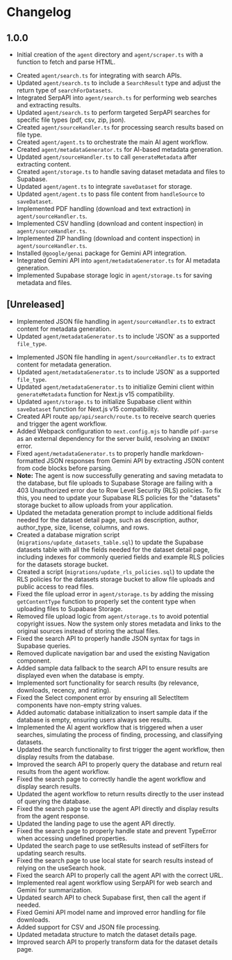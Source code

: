 # Changelog

## 1.0.0

- Initial creation of the `agent` directory and `agent/scraper.ts` with a function to fetch and parse HTML.
+ Created `agent/search.ts` for integrating with search APIs.
+ Updated `agent/search.ts` to include a `SearchResult` type and adjust the return type of `searchForDatasets`.
+ Integrated SerpAPI into `agent/search.ts` for performing web searches and extracting results.
+ Updated `agent/search.ts` to perform targeted SerpAPI searches for specific file types (pdf, csv, zip, json).
+ Created `agent/sourceHandler.ts` for processing search results based on file type.
+ Created `agent/agent.ts` to orchestrate the main AI agent workflow.
+ Created `agent/metadataGenerator.ts` for AI-based metadata generation.
+ Updated `agent/sourceHandler.ts` to call `generateMetadata` after extracting content.
+ Created `agent/storage.ts` to handle saving dataset metadata and files to Supabase.
+ Updated `agent/agent.ts` to integrate `saveDataset` for storage.
+ Updated `agent/agent.ts` to pass file content from `handleSource` to `saveDataset`.
+ Implemented PDF handling (download and text extraction) in `agent/sourceHandler.ts`.
+ Implemented CSV handling (download and content inspection) in `agent/sourceHandler.ts`.
+ Implemented ZIP handling (download and content inspection) in `agent/sourceHandler.ts`.
+ Installed `@google/genai` package for Gemini API integration.
+ Integrated Gemini API into `agent/metadataGenerator.ts` for AI metadata generation.
+ Implemented Supabase storage logic in `agent/storage.ts` for saving metadata and files.

## [Unreleased]
- Implemented JSON file handling in `agent/sourceHandler.ts` to extract content for metadata generation.
- Updated `agent/metadataGenerator.ts` to include 'JSON' as a supported `file_type`.
+ Implemented JSON file handling in `agent/sourceHandler.ts` to extract content for metadata generation.
+ Updated `agent/metadataGenerator.ts` to include 'JSON' as a supported `file_type`.
+ Updated `agent/metadataGenerator.ts` to initialize Gemini client within `generateMetadata` function for Next.js v15 compatibility.
+ Updated `agent/storage.ts` to initialize Supabase client within `saveDataset` function for Next.js v15 compatibility.
+ Created API route `app/api/search/route.ts` to receive search queries and trigger the agent workflow.
+ Added Webpack configuration to `next.config.mjs` to handle `pdf-parse` as an external dependency for the server build, resolving an `ENOENT` error.
+ Fixed `agent/metadataGenerator.ts` to properly handle markdown-formatted JSON responses from Gemini API by extracting JSON content from code blocks before parsing.
+ **Note:** The agent is now successfully generating and saving metadata to the database, but file uploads to Supabase Storage are failing with a 403 Unauthorized error due to Row Level Security (RLS) policies. To fix this, you need to update your Supabase RLS policies for the "datasets" storage bucket to allow uploads from your application. 
+ Updated the metadata generation prompt to include additional fields needed for the dataset detail page, such as description, author, author_type, size, license, columns, and rows. 
+ Created a database migration script (`migrations/update_datasets_table.sql`) to update the Supabase datasets table with all the fields needed for the dataset detail page, including indexes for commonly queried fields and example RLS policies for the datasets storage bucket. 
+ Created a script (`migrations/update_rls_policies.sql`) to update the RLS policies for the datasets storage bucket to allow file uploads and public access to read files. 
+ Fixed the file upload error in `agent/storage.ts` by adding the missing `getContentType` function to properly set the content type when uploading files to Supabase Storage. 
+ Removed file upload logic from `agent/storage.ts` to avoid potential copyright issues. Now the system only stores metadata and links to the original sources instead of storing the actual files.
+ Fixed the search API to properly handle JSON syntax for tags in Supabase queries.
+ Removed duplicate navigation bar and used the existing Navigation component.
+ Added sample data fallback to the search API to ensure results are displayed even when the database is empty.
+ Implemented sort functionality for search results (by relevance, downloads, recency, and rating).
+ Fixed the Select component error by ensuring all SelectItem components have non-empty string values.
+ Added automatic database initialization to insert sample data if the database is empty, ensuring users always see results.
+ Implemented the AI agent workflow that is triggered when a user searches, simulating the process of finding, processing, and classifying datasets.
+ Updated the search functionality to first trigger the agent workflow, then display results from the database.
+ Improved the search API to properly query the database and return real results from the agent workflow.
+ Fixed the search page to correctly handle the agent workflow and display search results.
+ Updated the agent workflow to return results directly to the user instead of querying the database.
+ Fixed the search page to use the agent API directly and display results from the agent response.
+ Updated the landing page to use the agent API directly.
+ Fixed the search page to properly handle state and prevent TypeError when accessing undefined properties.
+ Updated the search page to use setResults instead of setFilters for updating search results.
+ Fixed the search page to use local state for search results instead of relying on the useSearch hook.
+ Fixed the search API to properly call the agent API with the correct URL.
+ Implemented real agent workflow using SerpAPI for web search and Gemini for summarization.
+ Updated search API to check Supabase first, then call the agent if needed.
+ Fixed Gemini API model name and improved error handling for file downloads.
+ Added support for CSV and JSON file processing.
+ Updated metadata structure to match the dataset details page.
+ Improved search API to properly transform data for the dataset details page. 